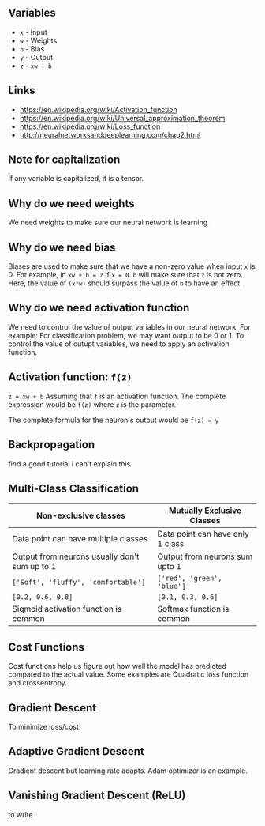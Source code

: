 ## Variables
- `x` - Input
- `w` - Weights
- `b` - Bias
- `y` - Output
- `z` - `xw + b`

## Links
- https://en.wikipedia.org/wiki/Activation_function
- https://en.wikipedia.org/wiki/Universal_approximation_theorem
- https://en.wikipedia.org/wiki/Loss_function
- http://neuralnetworksanddeeplearning.com/chap2.html

## Note for capitalization
If any variable is capitalized, it is a tensor.

## Why do we need weights
We need weights to make sure our neural network is learning

## Why do we need bias
Biases are used to make sure that we have a non-zero value when input `x` is 0. 
For example, in `xw + b = z`
if `x = 0`. `b` will make sure that `z` is not zero.
Here, the value of `(x*w)` should surpass the value of `b` to have an effect.

## Why do we need activation function
We need to control the value of output variables in our neural network. For example: For classification problem, we may want output to be 0 or 1. To control the value of outupt variables, we need to apply an activation function.

## Activation function: `f(z)`
`z = xw + b`
Assuming that `f` is an activation function. The complete expression would be `f(z)` where `z` is the parameter.

The complete formula for the neuron's output would be `f(z) = y`

## Backpropagation
find a good tutorial i can't explain this

## Multi-Class Classification
Non-exclusive classes | Mutually Exclusive Classes
--------------------- | --------------------------
Data point can have multiple classes | Data point can have only 1 class
Output from neurons usually don't sum up to 1 | Output from neurons sum upto 1
`['Soft', 'fluffy', 'comfortable']` | `['red', 'green', 'blue']`
`[0.2, 0.6, 0.8]` | `[0.1, 0.3, 0.6]`
Sigmoid activation function is common | Softmax function is common

## Cost Functions
Cost functions help us figure out how well the model has predicted compared to the actual value. Some examples are Quadratic loss function and crossentropy.

## Gradient Descent
To minimize loss/cost.

## Adaptive Gradient Descent
Gradient descent but learning rate adapts. Adam optimizer is an example.

## Vanishing Gradient Descent (ReLU)
to write